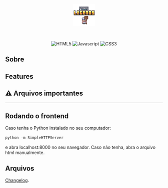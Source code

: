 <br/>

<p align="center"><a href="" target="_blank"><img src="https://github.com/yuriBaza23/RPG-PizzaLegends/blob/main/images/logo.png" height="70"></a></p>

<br/>

<p align="center">
    <img src="https://img.shields.io/badge/HTML5-E34F26?style=for-the-badge&logo=html5&logoColor=white" alt="HTML5" />
    <img src="https://img.shields.io/badge/JavaScript-323330?style=for-the-badge&logo=javascript&logoColor=F7DF1E" alt="Javascript" />
    <img src="https://img.shields.io/badge/CSS3-1572B6?style=for-the-badge&logo=css3&logoColor=white" alt="CSS3" />
</p>

## Sobre


## Features


## :warning: Arquivos importantes

-----------------

## Rodando o frontend
Caso tenha o Python instalado no seu computador:
```python
python -m SimpleHTTPServer
```
e abra localhost:8000 no seu navegador.
Caso não tenha, abra o arquivo html manualmente.

## Arquivos
[Changelog](CHANGELOG.md).